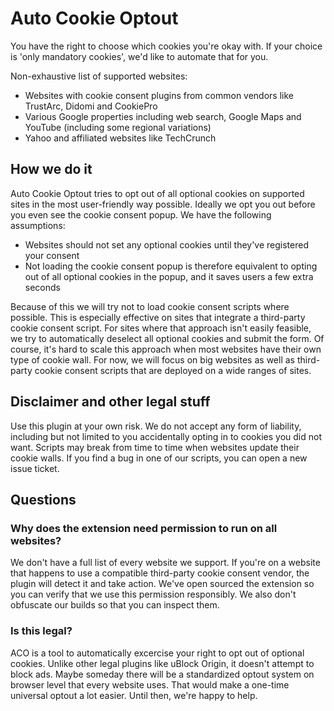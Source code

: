 # Auto Cookie Optout
You have the right to choose which cookies you're okay with. If your choice is 'only mandatory cookies', we'd like to automate that for you.

Non-exhaustive list of supported websites:

- Websites with cookie consent plugins from common vendors like TrustArc, Didomi and CookiePro
- Various Google properties including web search, Google Maps and YouTube (including some regional variations)
- Yahoo and affiliated websites like TechCrunch

## How we do it
Auto Cookie Optout tries to opt out of all optional cookies on supported sites in the most user-friendly way possible. Ideally we opt you out before you even see the cookie consent popup. We have the following assumptions:

- Websites should not set any optional cookies until they've registered your consent
- Not loading the cookie consent popup is therefore equivalent to opting out of all optional cookies in the popup, and it saves users a few extra seconds

Because of this we will try not to load cookie consent scripts where possible. This is especially effective on sites that integrate a third-party cookie consent script. For sites where that approach isn't easily feasible, we try to automatically deselect all optional cookies and submit the form. Of course, it's hard to scale this approach when most websites have their own type of cookie wall. For now, we will focus on big websites as well as third-party cookie consent scripts that are deployed on a wide ranges of sites.

## Disclaimer and other legal stuff
Use this plugin at your own risk. We do not accept any form of liability, including but not limited to you accidentally opting in to cookies you did not want. Scripts may break from time to time when websites update their cookie walls. If you find a bug in one of our scripts, you can open a new issue ticket.

## Questions

### Why does the extension need permission to run on all websites?
We don't have a full list of every website we support. If you're on a website that happens to use a compatible third-party cookie consent vendor, the plugin will detect it and take action. We've open sourced the extension so you can verify that we use this permission responsibly. We also don't obfuscate our builds so that you can inspect them.

### Is this legal?
ACO is a tool to automatically excercise your right to opt out of optional cookies. Unlike other legal plugins like uBlock Origin, it doesn't attempt to block ads. Maybe someday there will be a standardized optout system on browser level that every website uses. That would make a one-time universal optout a lot easier. Until then, we're happy to help.